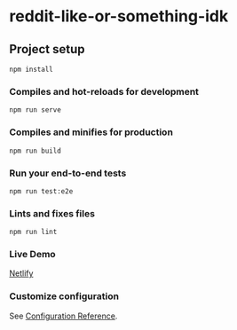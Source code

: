 # reddit-like-or-something-idk

## Project setup
```
npm install
```

### Compiles and hot-reloads for development
```
npm run serve
```

### Compiles and minifies for production
```
npm run build
```

### Run your end-to-end tests
```
npm run test:e2e
```

### Lints and fixes files
```
npm run lint
```
### Live Demo
[Netlify](https://redditcloneorsomethingidk.netlify.app/)

### Customize configuration
See [Configuration Reference](https://cli.vuejs.org/config/).
